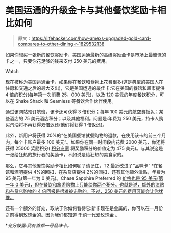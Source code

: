 # 美国运通的升级金卡与其他餐饮奖励卡相比如何

> 原文：<https://lifehacker.com/how-amexs-upgraded-gold-card-compares-to-other-dining-r-1829532138>

如果你想买一张新的餐饮奖励卡，美国运通最新的高级奖励金卡是市场上最慷慨的卡之一，只要你花足够的钱来支付 250 美元的费用。

Watch

现在被称为美国运通金卡，如果你在餐饮和食物上花费很多(这是典型的美国人在住房和交通之后的最大支出)，它是美国运通的最佳卡:它在美国的餐馆和超市提供 4 倍的积分(每年第一次消费 25，000 美元)，以及 120 美元的年度餐饮积分，可以在 Shake Shack 和 Seamless 等餐饮合作伙伴使用。

通过该网站预订航班，该卡还可获得 3 倍积分；每年 100 美元的航空费抵免；某些酒店的 75 美元酒店积分；以及其他福利。问题是:年费为 250 美元，持卡人购买汽油将不再获得双倍返还(他们将获得 1 倍返还)。

此外，新用户将获得 20%的“在美国餐馆就餐购物的退款，在使用该卡的前三个月内，每个卡账户最多 100 美元”。如果你在同一时间段内花费 2000 美元，你还将获得 25000 奖励积分( [积分专家](https://thepointsguy.com/news/amex-gold-current-offer/) 将奖励积分的价值定为 475 美元)。与其说这是一张给狂热的旅行者的奖励卡，不如说是给狂热的美食家的。

那么，它与其他餐饮奖励卡相比如何呢？请记住，T2 最近改进了“品味卡” *在餐馆和酒吧提供 4%的回扣，在杂货店提供 2%的回扣，还有其他额外津贴，年费为 95 美元(第一年为 0 美元)。Chase Sapphire Preferred 的 [价格也是 95 美元(第一年 0 美元)，但在餐饮和旅游购物上只能给你两个积分。也就是说，额外的津贴和杂货店购物的 4 倍回报是很难被击败的。不过，250 美元的费用可能会让你犹豫。](https://www.creditcards.com/credit-cards/chase-sapphire-preferred-card/?)

还有一个额外的好处，取决于你如何看待它:新卡现在是金属的，你可以在一月份之前得到玫瑰金的。因为我们都知道 [千禧一代爱玫瑰金](https://gizmodo.com/rose-gold-is-the-best-thing-thats-ever-happened-to-tech-1795141202) 。

**充分披露:我有首都一号品味卡。*